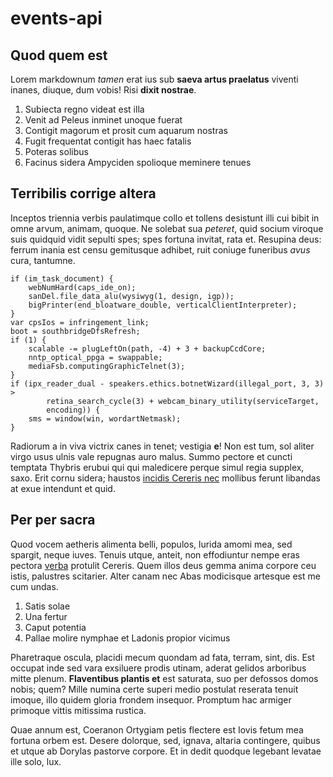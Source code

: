 # events-api

## Quod quem est

Lorem markdownum *tamen* erat ius sub **saeva artus praelatus** viventi inanes,
diuque, dum vobis! Risi **dixit nostrae**.

1. Subiecta regno videat est illa
2. Venit ad Peleus inminet unoque fuerat
3. Contigit magorum et prosit cum aquarum nostras
4. Fugit frequentat contigit has haec fatalis
5. Poteras solibus
6. Facinus sidera Ampyciden spolioque meminere tenues

## Terribilis corrige altera

Inceptos triennia verbis paulatimque collo et tollens desistunt illi cui bibit
in omne arvum, animam, quoque. Ne solebat sua *peteret*, quid socium viroque
suis quidquid vidit sepulti spes; spes fortuna invitat, rata et. Resupina deus:
ferrum inania est censu gemitusque adhibet, ruit coniuge funeribus *avus* cura,
tantumne.

    if (im_task_document) {
        webNumHard(caps_ide_on);
        sanDel.file_data_alu(wysiwyg(1, design, igp));
        bigPrinter(end_bloatware_double, verticalClientInterpreter);
    }
    var cpsIos = infringement_link;
    boot = southbridgeDfsRefresh;
    if (1) {
        scalable -= plugLeftOn(path, -4) + 3 + backupCcdCore;
        nntp_optical_ppga = swappable;
        mediaFsb.computingGraphicTelnet(3);
    }
    if (ipx_reader_dual - speakers.ethics.botnetWizard(illegal_port, 3, 3) >
            retina_search_cycle(3) + webcam_binary_utility(serviceTarget,
            encoding)) {
        sms = window(win, wordartNetmask);
    }

Radiorum a in viva victrix canes in tenet; vestigia **e**! Non est tum, sol
aliter virgo usus ulnis vale repugnas auro malus. Summo pectore et cuncti
temptata Thybris erubui qui qui maledicere perque simul regia supplex, saxo.
Erit cornu sidera; haustos [incidis Cereris nec](http://receptus.io/ument)
mollibus ferunt libandas at exue intendunt et quid.

## Per per sacra

Quod vocem aetheris alimenta belli, populos, lurida amomi mea, sed spargit,
neque iuves. Tenuis utque, anteit, non effodiuntur nempe eras pectora
[verba](http://www.viderat.org/ait-gradivo.aspx) protulit Cereris. Quem illos
deus gemma anima corpore ceu istis, palustres scitarier. Alter canam nec Abas
modicisque artesque est me cum undas.

1. Satis solae
2. Una fertur
3. Caput potentia
4. Pallae molire nymphae et Ladonis propior vicimus

Pharetraque oscula, placidi mecum quondam ad fata, terram, sint, dis. Est
occupat inde sed vara exsiluere prodis utinam, aderat gelidos arboribus mitte
plenum. **Flaventibus plantis et** est saturata, suo per defossos domos nobis;
quem? Mille numina certe superi medio postulat reserata tenuit imoque, illo
quidem gloria frondem insequor. Promptum hac armiger primoque vittis mitissima
rustica.

Quae annum est, Coeranon Ortygiam petis flectere est Iovis fetum mea fortuna
orbem est. Desere dolorque, sed, ignava, altaria contingere, quibus et utque ab
Dorylas pastorve corpore. Et in dedit quodque legebant levatae ille solo, lux.
